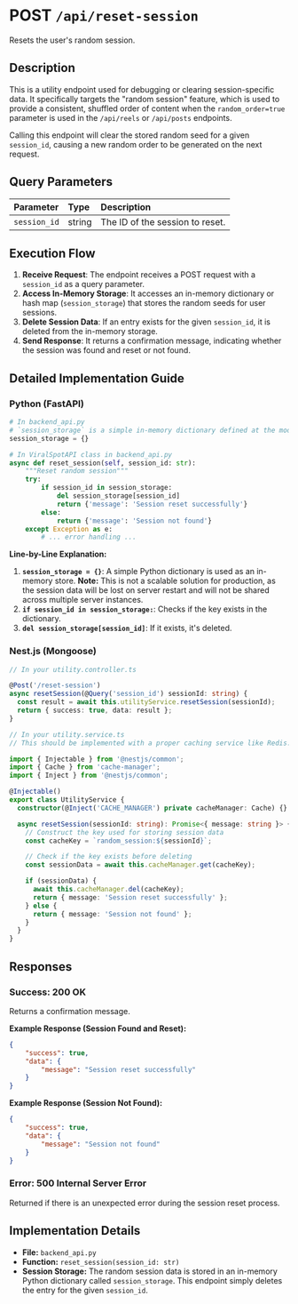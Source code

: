 # POST `/api/reset-session`

Resets the user's random session.

## Description

This is a utility endpoint used for debugging or clearing session-specific data. It specifically targets the "random session" feature, which is used to provide a consistent, shuffled order of content when the `random_order=true` parameter is used in the `/api/reels` or `/api/posts` endpoints.

Calling this endpoint will clear the stored random seed for a given `session_id`, causing a new random order to be generated on the next request.

## Query Parameters

| Parameter    | Type   | Description                     |
| :----------- | :----- | :------------------------------ |
| `session_id` | string | The ID of the session to reset. |

## Execution Flow

1.  **Receive Request**: The endpoint receives a POST request with a `session_id` as a query parameter.
2.  **Access In-Memory Storage**: It accesses an in-memory dictionary or hash map (`session_storage`) that stores the random seeds for user sessions.
3.  **Delete Session Data**: If an entry exists for the given `session_id`, it is deleted from the in-memory storage.
4.  **Send Response**: It returns a confirmation message, indicating whether the session was found and reset or not found.

## Detailed Implementation Guide

### Python (FastAPI)

```python
# In backend_api.py
# `session_storage` is a simple in-memory dictionary defined at the module level.
session_storage = {}

# In ViralSpotAPI class in backend_api.py
async def reset_session(self, session_id: str):
    """Reset random session"""
    try:
        if session_id in session_storage:
            del session_storage[session_id]
            return {'message': 'Session reset successfully'}
        else:
            return {'message': 'Session not found'}
    except Exception as e:
        # ... error handling ...
```

**Line-by-Line Explanation:**

1.  **`session_storage = {}`**: A simple Python dictionary is used as an in-memory store. **Note:** This is not a scalable solution for production, as the session data will be lost on server restart and will not be shared across multiple server instances.
2.  **`if session_id in session_storage:`**: Checks if the key exists in the dictionary.
3.  **`del session_storage[session_id]`**: If it exists, it's deleted.

### Nest.js (Mongoose)

```typescript
// In your utility.controller.ts

@Post('/reset-session')
async resetSession(@Query('session_id') sessionId: string) {
  const result = await this.utilityService.resetSession(sessionId);
  return { success: true, data: result };
}

// In your utility.service.ts
// This should be implemented with a proper caching service like Redis.

import { Injectable } from '@nestjs/common';
import { Cache } from 'cache-manager';
import { Inject } from '@nestjs/common';

@Injectable()
export class UtilityService {
  constructor(@Inject('CACHE_MANAGER') private cacheManager: Cache) {}

  async resetSession(sessionId: string): Promise<{ message: string }> {
    // Construct the key used for storing session data
    const cacheKey = `random_session:${sessionId}`;

    // Check if the key exists before deleting
    const sessionData = await this.cacheManager.get(cacheKey);

    if (sessionData) {
      await this.cacheManager.del(cacheKey);
      return { message: 'Session reset successfully' };
    } else {
      return { message: 'Session not found' };
    }
  }
}
```

## Responses

### Success: 200 OK

Returns a confirmation message.

**Example Response (Session Found and Reset):**

```json
{
    "success": true,
    "data": {
        "message": "Session reset successfully"
    }
}
```

**Example Response (Session Not Found):**

```json
{
    "success": true,
    "data": {
        "message": "Session not found"
    }
}
```

### Error: 500 Internal Server Error

Returned if there is an unexpected error during the session reset process.

## Implementation Details

-   **File:** `backend_api.py`
-   **Function:** `reset_session(session_id: str)`
-   **Session Storage:** The random session data is stored in an in-memory Python dictionary called `session_storage`. This endpoint simply deletes the entry for the given `session_id`.
